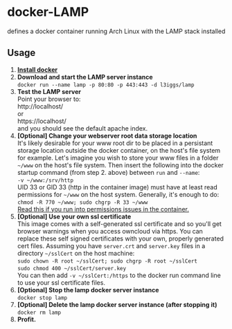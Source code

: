 # docker-LAMP
defines a docker container running Arch Linux with the LAMP stack installed

## Usage

1. [**Install docker**](https://docs.docker.com/installation/)
1. **Download and start the LAMP server instance**  
`docker run --name lamp -p 80:80 -p 443:443 -d l3iggs/lamp`
1. **Test the LAMP server**  
Point your browser to:  
http://localhost/  
or  
https://localhost/  
and you should see the default apache index.
1. **[Optional] Change your webserver root data storage location**  
It's likely desirable for your www root dir to be placed in a persistant storage location outside the docker container, on the host's file system for example. Let's imagine you wish to store your www files in a folder `~/www` on the host's file system. Then insert the following into the docker startup command (from step 2. above) between `run` and `--name`:  
`-v ~/www:/srv/http`  
UID 33 or GID 33 (http in the container image) must have at least read permissions for `~/www` on the host system. Generally, it's enough to do:  
`chmod -R 770 ~/www; sudo chgrp -R 33 ~/www`  
[Read this if you run into permissions issues in the container.](http://stackoverflow.com/questions/24288616/permission-denied-on-accessing-host-directory-in-docker)
1. **[Optional] Use your own ssl certificate**  
This image comes with a self-generated ssl certificate and so you'll get browser warnings when you access owncloud via https. You can replace these self signed certificates with your own, properly generated cert files.
Assuming you have `server.crt` and `server.key` files in a directory `~/sslCert` on the host machine:   
`sudo chown -R root ~/sslCert; sudo chgrp -R root ~/sslCert`  
`sudo chmod 400 ~/sslCert/server.key`   
You can then add `-v ~/sslCert:/https` to the docker run command line to use your ssl certificate files.  
1. **[Optional] Stop the lamp docker server instance**  
`docker stop lamp`
1. **[Optional] Delete the lamp docker server instance (after stopping it)**  
`docker rm lamp`
1. **Profit.**
